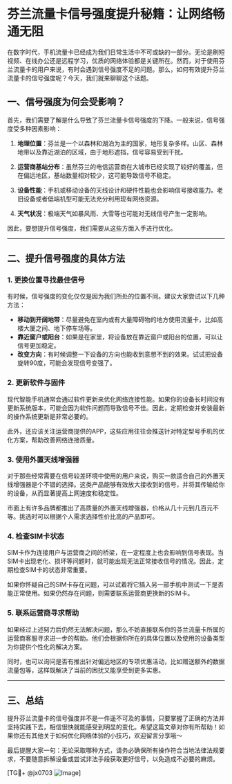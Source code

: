 # 芬兰流量卡信号强度提升秘籍：让网络畅通无阻

在数字时代，手机流量卡已经成为我们日常生活中不可或缺的一部分。无论是刷短视频、在线办公还是远程学习，优质的网络体验都是关键所在。然而，对于使用芬兰流量卡的用户来说，有时会遇到信号强度不足的问题。那么，如何有效提升芬兰流量卡的信号强度呢？今天，我们就来聊聊这个话题。

## 一、信号强度为何会受影响？

首先，我们需要了解是什么导致了芬兰流量卡信号强度的下降。一般来说，信号强度受多种因素影响：

1. **地理位置**：芬兰是一个以森林和湖泊为主的国家，地形复杂多样。山区、森林地带以及靠近湖泊的区域，由于地形遮挡，信号容易受到干扰。
   
2. **运营商基站分布**：虽然芬兰的电信运营商在大城市已经实现了较好的覆盖，但在偏远地区，基站数量相对较少，这可能导致信号不稳定。

3. **设备性能**：手机或移动设备的天线设计和硬件性能也会影响信号接收能力。老旧设备或者低端机型可能无法充分利用现有网络资源。

4. **天气状况**：极端天气如暴风雨、大雪等也可能对无线信号产生一定影响。

因此，要想提升信号强度，我们需要从这些方面入手进行优化。

---

## 二、提升信号强度的具体方法

### 1. 更换位置寻找最佳信号

有时候，信号强度的变化仅仅是因为我们所处的位置不同。建议大家尝试以下几种方法：

- **移动到开阔地带**：尽量避免在室内或有大量障碍物的地方使用流量卡，比如高楼大厦之间、地下停车场等。
- **靠近窗户或阳台**：如果是在家里，将设备放在靠近窗户或阳台的位置，可以让信号更加稳定。
- **改变方向**：有时候调整一下设备的方向也能收到意想不到的效果。试试把设备旋转90度，可能会发现信号变强了。

### 2. 更新软件与固件

现代智能手机通常会通过软件更新来优化网络连接性能。如果你的设备长时间没有更新系统版本，可能会因为软件问题而导致信号不佳。因此，定期检查并安装最新的操作系统更新是非常必要的。

此外，还应该关注运营商提供的APP，这些应用往往会推送针对特定型号手机的优化方案，帮助改善网络连接质量。

### 3. 使用外置天线增强器

对于那些经常需要在信号较差环境中使用的用户来说，购买一款适合自己的外置天线增强器是个不错的选择。这类产品能够有效放大接收到的信号，并将其传输给你的设备，从而显著提高上网速度和稳定性。

市面上有许多品牌都推出了高质量的外置天线增强器，价格从几十元到几百元不等。挑选时可以根据个人需求选择性价比高的产品即可。

### 4. 检查SIM卡状态

SIM卡作为连接用户与运营商之间的桥梁，在一定程度上也会影响到信号表现。当SIM卡出现老化、损坏等问题时，就可能出现无法正常接收信号的情况。因此，定期检查SIM卡的状态非常重要。

如果你怀疑自己的SIM卡存在问题，可以试着将它插入另一部手机中测试一下是否能正常使用。如果仍然存在问题，则需要联系运营商更换新的SIM卡。

### 5. 联系运营商寻求帮助

如果经过上述努力后仍然无法解决问题，那么不妨直接联系你的芬兰流量卡所属的运营商客服寻求进一步的帮助。他们会根据你所在的具体位置以及使用的设备类型为你提供个性化的解决方案。

同时，也可以询问是否有推出针对偏远地区的专项优惠活动，比如赠送额外的数据流量包等，这样既解决了当前的困扰又能享受到更多实惠。

---

## 三、总结

提升芬兰流量卡的信号强度并不是一件遥不可及的事情，只要掌握了正确的方法并坚持实践下去，相信很快就能感受到明显的变化。希望这篇文章对你有所帮助！如果你还有其他关于如何优化网络体验的小技巧，欢迎留言分享哦～

最后提醒大家一句：无论采取哪种方式，请务必确保所有操作符合当地法律法规要求，不要随意拆解设备或尝试非法手段获取更好信号，以免造成不必要的麻烦。

[TG💪+ @jx0703 ![Image](https://github.com/user-attachments/assets/dbca1d08-cadb-493c-b0ec-ad6f7a83f270)]